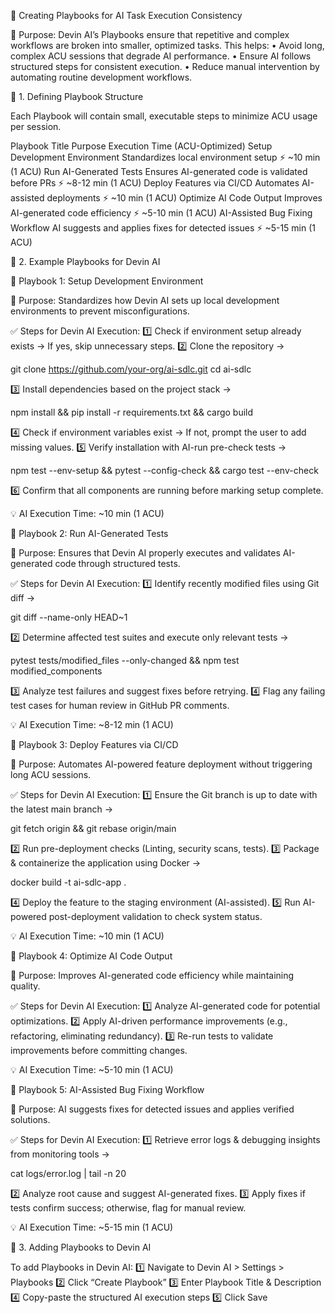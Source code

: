 📌 Creating Playbooks for AI Task Execution Consistency

📌 Purpose:
Devin AI’s Playbooks ensure that repetitive and complex workflows are broken into smaller, optimized tasks. This helps:
	•	Avoid long, complex ACU sessions that degrade AI performance.
	•	Ensure AI follows structured steps for consistent execution.
	•	Reduce manual intervention by automating routine development workflows.

📍 1. Defining Playbook Structure

Each Playbook will contain small, executable steps to minimize ACU usage per session.

Playbook Title	Purpose	Execution Time (ACU-Optimized)
Setup Development Environment	Standardizes local environment setup	⚡ ~10 min (1 ACU)
Run AI-Generated Tests	Ensures AI-generated code is validated before PRs	⚡ ~8-12 min (1 ACU)
Deploy Features via CI/CD	Automates AI-assisted deployments	⚡ ~10 min (1 ACU)
Optimize AI Code Output	Improves AI-generated code efficiency	⚡ ~5-10 min (1 ACU)
AI-Assisted Bug Fixing Workflow	AI suggests and applies fixes for detected issues	⚡ ~5-15 min (1 ACU)

📍 2. Example Playbooks for Devin AI

📝 Playbook 1: Setup Development Environment

📌 Purpose: Standardizes how Devin AI sets up local development environments to prevent misconfigurations.

✅ Steps for Devin AI Execution:
1️⃣ Check if environment setup already exists → If yes, skip unnecessary steps.
2️⃣ Clone the repository →

git clone https://github.com/your-org/ai-sdlc.git
cd ai-sdlc

3️⃣ Install dependencies based on the project stack →

npm install && pip install -r requirements.txt && cargo build

4️⃣ Check if environment variables exist → If not, prompt the user to add missing values.
5️⃣ Verify installation with AI-run pre-check tests →

npm test --env-setup && pytest --config-check && cargo test --env-check

6️⃣ Confirm that all components are running before marking setup complete.

💡 AI Execution Time: ~10 min (1 ACU)

📝 Playbook 2: Run AI-Generated Tests

📌 Purpose: Ensures that Devin AI properly executes and validates AI-generated code through structured tests.

✅ Steps for Devin AI Execution:
1️⃣ Identify recently modified files using Git diff →

git diff --name-only HEAD~1

2️⃣ Determine affected test suites and execute only relevant tests →

pytest tests/modified_files --only-changed && npm test modified_components

3️⃣ Analyze test failures and suggest fixes before retrying.
4️⃣ Flag any failing test cases for human review in GitHub PR comments.

💡 AI Execution Time: ~8-12 min (1 ACU)

📝 Playbook 3: Deploy Features via CI/CD

📌 Purpose: Automates AI-powered feature deployment without triggering long ACU sessions.

✅ Steps for Devin AI Execution:
1️⃣ Ensure the Git branch is up to date with the latest main branch →

git fetch origin && git rebase origin/main

2️⃣ Run pre-deployment checks (Linting, security scans, tests).
3️⃣ Package & containerize the application using Docker →

docker build -t ai-sdlc-app .

4️⃣ Deploy the feature to the staging environment (AI-assisted).
5️⃣ Run AI-powered post-deployment validation to check system status.

💡 AI Execution Time: ~10 min (1 ACU)

📝 Playbook 4: Optimize AI Code Output

📌 Purpose: Improves AI-generated code efficiency while maintaining quality.

✅ Steps for Devin AI Execution:
1️⃣ Analyze AI-generated code for potential optimizations.
2️⃣ Apply AI-driven performance improvements (e.g., refactoring, eliminating redundancy).
3️⃣ Re-run tests to validate improvements before committing changes.

💡 AI Execution Time: ~5-10 min (1 ACU)

📝 Playbook 5: AI-Assisted Bug Fixing Workflow

📌 Purpose: AI suggests fixes for detected issues and applies verified solutions.

✅ Steps for Devin AI Execution:
1️⃣ Retrieve error logs & debugging insights from monitoring tools →

cat logs/error.log | tail -n 20

2️⃣ Analyze root cause and suggest AI-generated fixes.
3️⃣ Apply fixes if tests confirm success; otherwise, flag for manual review.

💡 AI Execution Time: ~5-15 min (1 ACU)

📍 3. Adding Playbooks to Devin AI

To add Playbooks in Devin AI:
1️⃣ Navigate to Devin AI > Settings > Playbooks
2️⃣ Click “Create Playbook”
3️⃣ Enter Playbook Title & Description
4️⃣ Copy-paste the structured AI execution steps
5️⃣ Click Save


